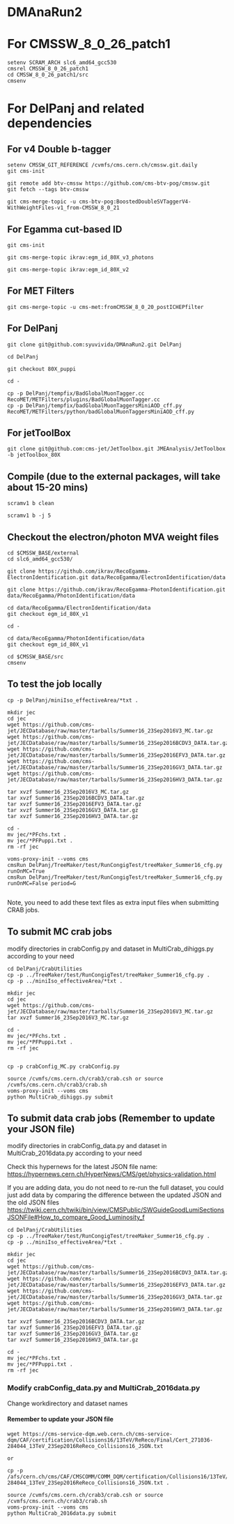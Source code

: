 
# DMAnaRun2

# For CMSSW_8_0_26_patch1
```
setenv SCRAM_ARCH slc6_amd64_gcc530
cmsrel CMSSW_8_0_26_patch1
cd CMSSW_8_0_26_patch1/src
cmsenv
```


# For DelPanj and related dependencies

## For v4 Double b-tagger

```
setenv CMSSW_GIT_REFERENCE /cvmfs/cms.cern.ch/cmssw.git.daily
git cms-init

git remote add btv-cmssw https://github.com/cms-btv-pog/cmssw.git
git fetch --tags btv-cmssw

git cms-merge-topic -u cms-btv-pog:BoostedDoubleSVTaggerV4-WithWeightFiles-v1_from-CMSSW_8_0_21
```

## For Egamma cut-based ID
```
git cms-init

git cms-merge-topic ikrav:egm_id_80X_v3_photons

git cms-merge-topic ikrav:egm_id_80X_v2

```
## For MET Filters

``` 
git cms-merge-topic -u cms-met:fromCMSSW_8_0_20_postICHEPfilter
```

## For DelPanj

```
git clone git@github.com:syuvivida/DMAnaRun2.git DelPanj

cd DelPanj

git checkout 80X_puppi

cd -

cp -p DelPanj/tempfix/BadGlobalMuonTagger.cc RecoMET/METFilters/plugins/BadGlobalMuonTagger.cc
cp -p DelPanj/tempfix/badGlobalMuonTaggersMiniAOD_cff.py RecoMET/METFilters/python/badGlobalMuonTaggersMiniAOD_cff.py 
```

## For jetToolBox
```
git clone git@github.com:cms-jet/JetToolbox.git JMEAnalysis/JetToolbox -b jetToolbox_80X
```


## Compile (due to the external packages, will take about 15-20 mins)
```
scramv1 b clean

scramv1 b -j 5
```

## Checkout the electron/photon MVA weight files

```
cd $CMSSW_BASE/external
cd slc6_amd64_gcc530/

git clone https://github.com/ikrav/RecoEgamma-ElectronIdentification.git data/RecoEgamma/ElectronIdentification/data

git clone https://github.com/ikrav/RecoEgamma-PhotonIdentification.git data/RecoEgamma/PhotonIdentification/data

cd data/RecoEgamma/ElectronIdentification/data
git checkout egm_id_80X_v1

cd -

cd data/RecoEgamma/PhotonIdentification/data
git checkout egm_id_80X_v1

cd $CMSSW_BASE/src
cmsenv
```

## To test the job locally

```
cp -p DelPanj/miniIso_effectiveArea/*txt .

mkdir jec
cd jec
wget https://github.com/cms-jet/JECDatabase/raw/master/tarballs/Summer16_23Sep2016V3_MC.tar.gz
wget https://github.com/cms-jet/JECDatabase/raw/master/tarballs/Summer16_23Sep2016BCDV3_DATA.tar.gz
wget https://github.com/cms-jet/JECDatabase/raw/master/tarballs/Summer16_23Sep2016EFV3_DATA.tar.gz
wget https://github.com/cms-jet/JECDatabase/raw/master/tarballs/Summer16_23Sep2016GV3_DATA.tar.gz
wget https://github.com/cms-jet/JECDatabase/raw/master/tarballs/Summer16_23Sep2016HV3_DATA.tar.gz

tar xvzf Summer16_23Sep2016V3_MC.tar.gz
tar xvzf Summer16_23Sep2016BCDV3_DATA.tar.gz
tar xvzf Summer16_23Sep2016EFV3_DATA.tar.gz
tar xvzf Summer16_23Sep2016GV3_DATA.tar.gz
tar xvzf Summer16_23Sep2016HV3_DATA.tar.gz

cd -
mv jec/*PFchs.txt .
mv jec/*PFPuppi.txt .
rm -rf jec

voms-proxy-init --voms cms
cmsRun DelPanj/TreeMaker/test/RunCongigTest/treeMaker_Summer16_cfg.py runOnMC=True
cmsRun DelPanj/TreeMaker/test/RunCongigTest/treeMaker_Summer16_cfg.py runOnMC=False period=G
 
```

Note, you need to add these text files as extra input files when submitting CRAB jobs.

## To submit MC crab jobs 
modify directories in crabConfig.py and dataset in MultiCrab_dihiggs.py according to your need
```
cd DelPanj/CrabUtilities
cp -p ../TreeMaker/test/RunCongigTest/treeMaker_Summer16_cfg.py .
cp -p ../miniIso_effectiveArea/*txt .

mkdir jec
cd jec
wget https://github.com/cms-jet/JECDatabase/raw/master/tarballs/Summer16_23Sep2016V3_MC.tar.gz
tar xvzf Summer16_23Sep2016V3_MC.tar.gz

cd -
mv jec/*PFchs.txt .
mv jec/*PFPuppi.txt .
rm -rf jec


cp -p crabConfig_MC.py crabConfig.py

source /cvmfs/cms.cern.ch/crab3/crab.csh or source /cvmfs/cms.cern.ch/crab3/crab.sh 
voms-proxy-init --voms cms
python MultiCrab_dihiggs.py submit
```

## To submit data crab jobs (Remember to update your JSON file)
modify directories in crabConfig_data.py and dataset in MultiCrab_2016data.py according to your need

Check this hypernews for the latest JSON file name: 
https://hypernews.cern.ch/HyperNews/CMS/get/physics-validation.html

If you are adding data, you do not need to re-run the full dataset, you could just add data by comparing the difference between the updated JSON and the old JSON files
https://twiki.cern.ch/twiki/bin/view/CMSPublic/SWGuideGoodLumiSectionsJSONFile#How_to_compare_Good_Luminosity_f

```
cd DelPanj/CrabUtilities
cp -p ../TreeMaker/test/RunCongigTest/treeMaker_Summer16_cfg.py .
cp -p ../miniIso_effectiveArea/*txt .

mkdir jec
cd jec
wget https://github.com/cms-jet/JECDatabase/raw/master/tarballs/Summer16_23Sep2016BCDV3_DATA.tar.gz
wget https://github.com/cms-jet/JECDatabase/raw/master/tarballs/Summer16_23Sep2016EFV3_DATA.tar.gz
wget https://github.com/cms-jet/JECDatabase/raw/master/tarballs/Summer16_23Sep2016GV3_DATA.tar.gz
wget https://github.com/cms-jet/JECDatabase/raw/master/tarballs/Summer16_23Sep2016HV3_DATA.tar.gz

tar xvzf Summer16_23Sep2016BCDV3_DATA.tar.gz
tar xvzf Summer16_23Sep2016EFV3_DATA.tar.gz
tar xvzf Summer16_23Sep2016GV3_DATA.tar.gz
tar xvzf Summer16_23Sep2016HV3_DATA.tar.gz

cd -
mv jec/*PFchs.txt .
mv jec/*PFPuppi.txt .
rm -rf jec
```
### Modify crabConfig_data.py and MultiCrab_2016data.py

Change workdirectory and dataset names

#### Remember to update your JSON file
```
wget https://cms-service-dqm.web.cern.ch/cms-service-dqm/CAF/certification/Collisions16/13TeV/ReReco/Final/Cert_271036-284044_13TeV_23Sep2016ReReco_Collisions16_JSON.txt

or 

cp -p /afs/cern.ch/cms/CAF/CMSCOMM/COMM_DQM/certification/Collisions16/13TeV/ReReco/Final/Cert_271036-284044_13TeV_23Sep2016ReReco_Collisions16_JSON.txt .

source /cvmfs/cms.cern.ch/crab3/crab.csh or source /cvmfs/cms.cern.ch/crab3/crab.sh 
voms-proxy-init --voms cms
python MultiCrab_2016data.py submit
```
